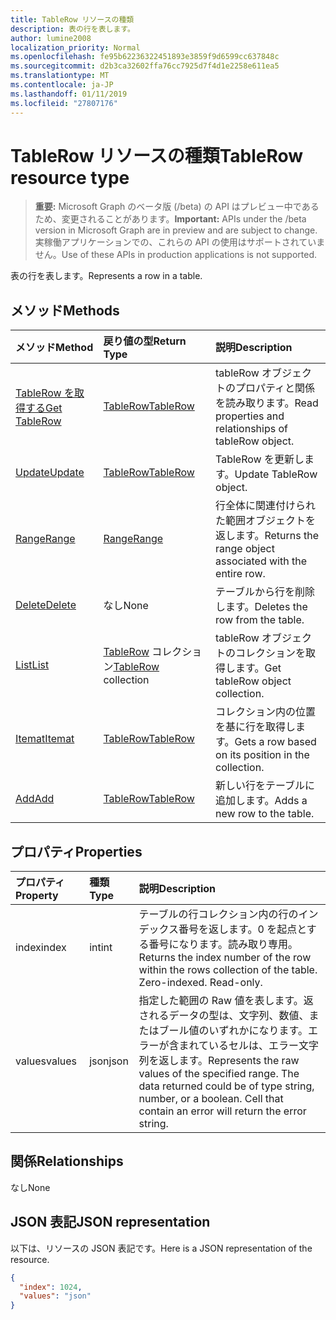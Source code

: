 ```yaml
---
title: TableRow リソースの種類
description: 表の行を表します。
author: lumine2008
localization_priority: Normal
ms.openlocfilehash: fe95b62236322451893e3859f9d6599cc637848c
ms.sourcegitcommit: d2b3ca32602ffa76cc7925d7f4d1e2258e611ea5
ms.translationtype: MT
ms.contentlocale: ja-JP
ms.lasthandoff: 01/11/2019
ms.locfileid: "27807176"
---
```

# <a name="tablerow-resource-type"></a><span data-ttu-id="d5da0-103">TableRow リソースの種類</span><span class="sxs-lookup"><span data-stu-id="d5da0-103">TableRow resource type</span></span>

> <span data-ttu-id="d5da0-104">**重要:** Microsoft Graph のベータ版 (/beta) の API はプレビュー中であるため、変更されることがあります。</span><span class="sxs-lookup"><span data-stu-id="d5da0-104">**Important:** APIs under the /beta version in Microsoft Graph are in preview and are subject to change.</span></span> <span data-ttu-id="d5da0-105">実稼働アプリケーションでの、これらの API の使用はサポートされていません。</span><span class="sxs-lookup"><span data-stu-id="d5da0-105">Use of these APIs in production applications is not supported.</span></span>

<span data-ttu-id="d5da0-106">表の行を表します。</span><span class="sxs-lookup"><span data-stu-id="d5da0-106">Represents a row in a table.</span></span>


## <a name="methods"></a><span data-ttu-id="d5da0-107">メソッド</span><span class="sxs-lookup"><span data-stu-id="d5da0-107">Methods</span></span>

| <span data-ttu-id="d5da0-108">メソッド</span><span class="sxs-lookup"><span data-stu-id="d5da0-108">Method</span></span>           | <span data-ttu-id="d5da0-109">戻り値の型</span><span class="sxs-lookup"><span data-stu-id="d5da0-109">Return Type</span></span>    |<span data-ttu-id="d5da0-110">説明</span><span class="sxs-lookup"><span data-stu-id="d5da0-110">Description</span></span>|
|:---------------|:--------|:----------|
|[<span data-ttu-id="d5da0-111">TableRow を取得する</span><span class="sxs-lookup"><span data-stu-id="d5da0-111">Get TableRow</span></span>](../api/tablerow-get.md) | [<span data-ttu-id="d5da0-112">TableRow</span><span class="sxs-lookup"><span data-stu-id="d5da0-112">TableRow</span></span>](tablerow.md) |<span data-ttu-id="d5da0-113">tableRow オブジェクトのプロパティと関係を読み取ります。</span><span class="sxs-lookup"><span data-stu-id="d5da0-113">Read properties and relationships of tableRow object.</span></span>|
|[<span data-ttu-id="d5da0-114">Update</span><span class="sxs-lookup"><span data-stu-id="d5da0-114">Update</span></span>](../api/tablerow-update.md) | [<span data-ttu-id="d5da0-115">TableRow</span><span class="sxs-lookup"><span data-stu-id="d5da0-115">TableRow</span></span>](tablerow.md)  |<span data-ttu-id="d5da0-116">TableRow を更新します。</span><span class="sxs-lookup"><span data-stu-id="d5da0-116">Update TableRow object.</span></span> |
|[<span data-ttu-id="d5da0-117">Range</span><span class="sxs-lookup"><span data-stu-id="d5da0-117">Range</span></span>](../api/tablerow-range.md)|[<span data-ttu-id="d5da0-118">Range</span><span class="sxs-lookup"><span data-stu-id="d5da0-118">Range</span></span>](range.md)|<span data-ttu-id="d5da0-119">行全体に関連付けられた範囲オブジェクトを返します。</span><span class="sxs-lookup"><span data-stu-id="d5da0-119">Returns the range object associated with the entire row.</span></span>|
|[<span data-ttu-id="d5da0-120">Delete</span><span class="sxs-lookup"><span data-stu-id="d5da0-120">Delete</span></span>](../api/tablerow-delete.md)|<span data-ttu-id="d5da0-121">なし</span><span class="sxs-lookup"><span data-stu-id="d5da0-121">None</span></span>|<span data-ttu-id="d5da0-122">テーブルから行を削除します。</span><span class="sxs-lookup"><span data-stu-id="d5da0-122">Deletes the row from the table.</span></span>|
|[<span data-ttu-id="d5da0-123">List</span><span class="sxs-lookup"><span data-stu-id="d5da0-123">List</span></span>](../api/tablerow-list.md) | <span data-ttu-id="d5da0-124">[TableRow](tablerow.md) コレクション</span><span class="sxs-lookup"><span data-stu-id="d5da0-124">[TableRow](tablerow.md) collection</span></span> |<span data-ttu-id="d5da0-125">tableRow オブジェクトのコレクションを取得します。</span><span class="sxs-lookup"><span data-stu-id="d5da0-125">Get tableRow object collection.</span></span> |
|[<span data-ttu-id="d5da0-126">Itemat</span><span class="sxs-lookup"><span data-stu-id="d5da0-126">Itemat</span></span>](../api/tablerowcollection-itemat.md)|[<span data-ttu-id="d5da0-127">TableRow</span><span class="sxs-lookup"><span data-stu-id="d5da0-127">TableRow</span></span>](tablerow.md)|<span data-ttu-id="d5da0-128">コレクション内の位置を基に行を取得します。</span><span class="sxs-lookup"><span data-stu-id="d5da0-128">Gets a row based on its position in the collection.</span></span>|
|[<span data-ttu-id="d5da0-129">Add</span><span class="sxs-lookup"><span data-stu-id="d5da0-129">Add</span></span>](../api/tablerowcollection-add.md)|[<span data-ttu-id="d5da0-130">TableRow</span><span class="sxs-lookup"><span data-stu-id="d5da0-130">TableRow</span></span>](tablerow.md)|<span data-ttu-id="d5da0-131">新しい行をテーブルに追加します。</span><span class="sxs-lookup"><span data-stu-id="d5da0-131">Adds a new row to the table.</span></span>|

## <a name="properties"></a><span data-ttu-id="d5da0-132">プロパティ</span><span class="sxs-lookup"><span data-stu-id="d5da0-132">Properties</span></span>
| <span data-ttu-id="d5da0-133">プロパティ</span><span class="sxs-lookup"><span data-stu-id="d5da0-133">Property</span></span>     | <span data-ttu-id="d5da0-134">種類</span><span class="sxs-lookup"><span data-stu-id="d5da0-134">Type</span></span>   |<span data-ttu-id="d5da0-135">説明</span><span class="sxs-lookup"><span data-stu-id="d5da0-135">Description</span></span>|
|:---------------|:--------|:----------|
|<span data-ttu-id="d5da0-136">index</span><span class="sxs-lookup"><span data-stu-id="d5da0-136">index</span></span>|<span data-ttu-id="d5da0-137">int</span><span class="sxs-lookup"><span data-stu-id="d5da0-137">int</span></span>|<span data-ttu-id="d5da0-p102">テーブルの行コレクション内の行のインデックス番号を返します。0 を起点とする番号になります。読み取り専用。</span><span class="sxs-lookup"><span data-stu-id="d5da0-p102">Returns the index number of the row within the rows collection of the table. Zero-indexed. Read-only.</span></span>|
|<span data-ttu-id="d5da0-141">values</span><span class="sxs-lookup"><span data-stu-id="d5da0-141">values</span></span>|<span data-ttu-id="d5da0-142">json</span><span class="sxs-lookup"><span data-stu-id="d5da0-142">json</span></span>|<span data-ttu-id="d5da0-p103">指定した範囲の Raw 値を表します。返されるデータの型は、文字列、数値、またはブール値のいずれかになります。エラーが含まれているセルは、エラー文字列を返します。</span><span class="sxs-lookup"><span data-stu-id="d5da0-p103">Represents the raw values of the specified range. The data returned could be of type string, number, or a boolean. Cell that contain an error will return the error string.</span></span>|

## <a name="relationships"></a><span data-ttu-id="d5da0-146">関係</span><span class="sxs-lookup"><span data-stu-id="d5da0-146">Relationships</span></span>
<span data-ttu-id="d5da0-147">なし</span><span class="sxs-lookup"><span data-stu-id="d5da0-147">None</span></span>


## <a name="json-representation"></a><span data-ttu-id="d5da0-148">JSON 表記</span><span class="sxs-lookup"><span data-stu-id="d5da0-148">JSON representation</span></span>

<span data-ttu-id="d5da0-149">以下は、リソースの JSON 表記です。</span><span class="sxs-lookup"><span data-stu-id="d5da0-149">Here is a JSON representation of the resource.</span></span>

<!-- {
  "blockType": "resource",
  "optionalProperties": [

  ],
  "@odata.type": "microsoft.graph.tableRow"
}-->

```json
{
  "index": 1024,
  "values": "json"
}

```

<!-- uuid: 8fcb5dbc-d5aa-4681-8e31-b001d5168d79
2015-10-25 14:57:30 UTC -->
<!-- {
  "type": "#page.annotation",
  "description": "TableRow resource",
  "keywords": "",
  "section": "documentation",
  "tocPath": ""
}-->
